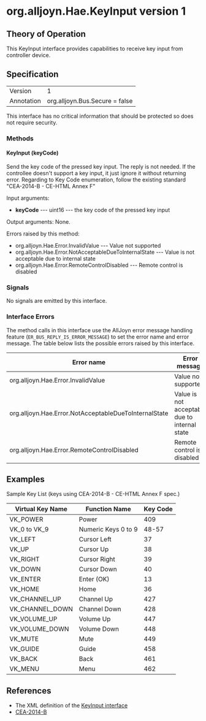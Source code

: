 # org.alljoyn.Hae.KeyInput version 1

## Theory of Operation
This KeyInput interface provides capabilities to receive key input from
controller device.

## Specification

|            |                                                                |
|------------|----------------------------------------------------------------|
| Version    | 1                                                              |
| Annotation | org.alljoyn.Bus.Secure = false                                 |

This interface has no critical information that should be protected so does not
require security.

### Methods

#### KeyInput (keyCode)

Send the key code of the pressed key input. The reply is not needed. If the
controllee doesn't support a key input, it just ignore it without returning
error. Regarding to Key Code enumeration, follow the existing standard
"CEA-2014-B - CE-HTML Annex F"

Input arguments:
  * **keyCode** --- uint16 --- the key code of the pressed key input

Output arguments: None.

Errors raised by this method:
  * org.alljoyn.Hae.Error.InvalidValue --- Value not supported
  * org.alljoyn.Hae.Error.NotAcceptableDueToInternalState --- Value is not
  acceptable due to internal state
  * org.alljoyn.Hae.Error.RemoteControlDisabled --- Remote control is disabled

### Signals

No signals are emitted by this interface.

### Interface Errors

The method calls in this interface use the AllJoyn error message handling
feature (`ER_BUS_REPLY_IS_ERROR_MESSAGE`) to set the error name and error
message. The table below lists the possible errors raised by this interface.

| Error name                                            | Error message                                 |
|-------------------------------------------------------|-----------------------------------------------|
| org.alljoyn.Hae.Error.InvalidValue                    | Value not supported                           |
| org.alljoyn.Hae.Error.NotAcceptableDueToInternalState | Value is not acceptable due to internal state |
| org.alljoyn.Hae.Error.RemoteControlDisabled           | Remote control is disabled                    |

## Examples
Sample Key List (keys using CEA-2014-B - CE-HTML Annex F spec.)

| Virtual Key Name | Function Name       | Key Code |
|------------------|---------------------|----------|
| VK_POWER         | Power               | 409      |
| VK_0 to VK_9     | Numeric Keys 0 to 9 | 48-57    |
| VK_LEFT          | Cursor Left         | 37       |
| VK_UP            | Cursor Up           | 38       |
| VK_RIGHT         | Cursor Right        | 39       |
| VK_DOWN          | Cursor Down         | 40       |
| VK_ENTER         | Enter (OK)          | 13       |
| VK_HOME          | Home                | 36       |
| VK_CHANNEL_UP    | Channel Up          | 427      |
| VK_CHANNEL_DOWN  | Channel Down        | 428      |
| VK_VOLUME_UP     | Volume Up           | 447      |
| VK_VOLUME_DOWN   | Volume Down         | 448      |
| VK_MUTE          | Mute                | 449      |
| VK_GUIDE         | Guide               | 458      |
| VK_BACK          | Back                | 461      |
| VK_MENU          | Menu                | 462      |


## References

  * The XML definition of the [KeyInput interface](KeyInput-v1.xml)
  * [CEA-2014-B](https://www.ce.org/Standards/Standard-Listings/R7-Home-Network-Committee)
